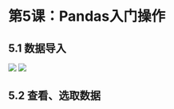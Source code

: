 # 第5课：Pandas入门操作

## 5.1 数据导入
![](https://img3.doubanio.com/view/photo/l/public/p2533823204.webp)
![](https://img3.doubanio.com/view/photo/l/public/p2533823200.webp)

## 5.2 查看、选取数据
![]()
![]()
![]()
![]()
![]()
![]()
